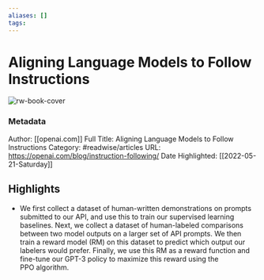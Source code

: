 ```yaml
---
aliases: []
tags:
---
```

# Aligning Language Models to Follow Instructions

![rw-book-cover](https://readwise-assets.s3.amazonaws.com/static/images/article3.5c705a01b476.png)
### Metadata
Author: [[openai.com]]
Full Title: Aligning Language Models to Follow Instructions
Category: #readwise/articles
URL: https://openai.com/blog/instruction-following/
Date Highlighted: [[2022-05-21-Saturday]]

## Highlights
- We first collect a dataset of human-written demonstrations on prompts submitted to our API, and use this to train our supervised learning baselines. Next, we collect a dataset of human-labeled comparisons between two model outputs on a larger set of API prompts. We then train a reward model (RM) on this dataset to predict which output our labelers would prefer. Finally, we use this RM as a reward function and fine-tune our GPT-3 policy to maximize this reward using the PPO algorithm.
